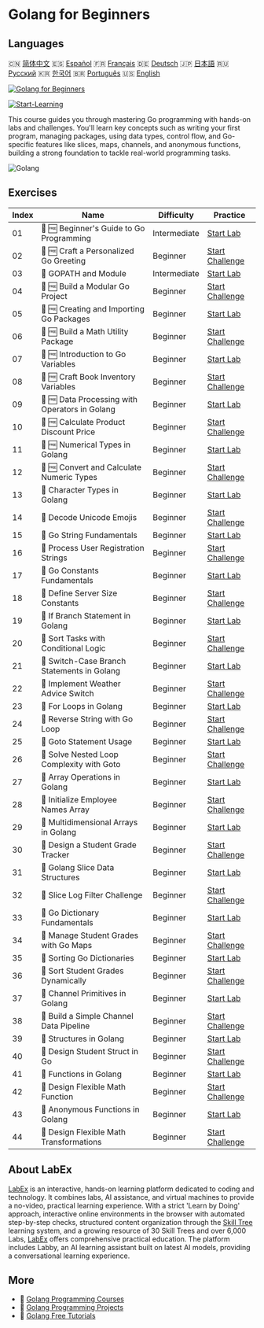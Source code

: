 # Golang for Beginners

## Languages

🇨🇳 [简体中文](README_zh.md) 🇪🇸 [Español](README_es.md) 🇫🇷 [Français](README_fr.md) 🇩🇪 [Deutsch](README_de.md) 🇯🇵 [日本語](README_ja.md) 🇷🇺 [Русский](README_ru.md) 🇰🇷 [한국어](README_ko.md) 🇧🇷 [Português](README_pt.md) 🇺🇸 [English](README.md) 

[![Golang for Beginners](https://cover-creator.labex.io/golang-for-beginners.png)](https://labex.io/courses/golang-for-beginners)

[![Start-Learning](https://img.shields.io/badge/Start-Learning-whitesmoke?style=for-the-badge)](https://labex.io/courses/golang-for-beginners)

This course guides you through mastering Go programming with hands-on labs and challenges. You'll learn key concepts such as writing your first program, managing packages, using data types, control flow, and Go-specific features like slices, maps, channels, and anonymous functions, building a strong foundation to tackle real-world programming tasks.

![Golang](https://img.shields.io/badge/Golang-whitesmoke?style=for-the-badge&logo=golang)


## Exercises

|   Index | Name                                           | Difficulty   | Practice                                                                                                                                         |
|---------|------------------------------------------------|--------------|--------------------------------------------------------------------------------------------------------------------------------------------------|
|      01 | 🧩 🆓 Beginner's Guide to Go Programming       | Intermediate | <a target='_blank' href='https://labex.io/labs/go-beginner-s-guide-to-go-programming-149062?course=golang-for-beginners'>Start Lab</a>           |
|      02 | 🎯 🆓 Craft a Personalized Go Greeting         | Beginner     | <a target='_blank' href='https://labex.io/labs/go-craft-a-personalized-go-greeting-435633?course=golang-for-beginners'>Start Challenge</a>       |
|      03 | 🧩  GOPATH and Module                          | Intermediate | <a target='_blank' href='https://labex.io/labs/go-gopath-and-module-149063?course=golang-for-beginners'>Start Lab</a>                            |
|      04 | 🎯 🆓 Build a Modular Go Project               | Beginner     | <a target='_blank' href='https://labex.io/labs/go-build-a-modular-go-project-435640?course=golang-for-beginners'>Start Challenge</a>             |
|      05 | 🧩 🆓 Creating and Importing Go Packages       | Beginner     | <a target='_blank' href='https://labex.io/labs/go-creating-and-importing-go-packages-149064?course=golang-for-beginners'>Start Lab</a>           |
|      06 | 🎯 🆓 Build a Math Utility Package             | Beginner     | <a target='_blank' href='https://labex.io/labs/go-build-a-math-utility-package-435676?course=golang-for-beginners'>Start Challenge</a>           |
|      07 | 🧩 🆓 Introduction to Go Variables             | Beginner     | <a target='_blank' href='https://labex.io/labs/go-introduction-to-go-variables-149065?course=golang-for-beginners'>Start Lab</a>                 |
|      08 | 🎯 🆓 Craft Book Inventory Variables           | Beginner     | <a target='_blank' href='https://labex.io/labs/go-craft-book-inventory-variables-435684?course=golang-for-beginners'>Start Challenge</a>         |
|      09 | 🧩 🆓 Data Processing with Operators in Golang | Beginner     | <a target='_blank' href='https://labex.io/labs/go-data-processing-with-operators-in-golang-149066?course=golang-for-beginners'>Start Lab</a>     |
|      10 | 🎯 🆓 Calculate Product Discount Price         | Beginner     | <a target='_blank' href='https://labex.io/labs/calculate-product-discount-price-435694?course=golang-for-beginners'>Start Challenge</a>          |
|      11 | 🧩 🆓 Numerical Types in Golang                | Beginner     | <a target='_blank' href='https://labex.io/labs/go-numerical-types-in-golang-149067?course=golang-for-beginners'>Start Lab</a>                    |
|      12 | 🎯 🆓 Convert and Calculate Numeric Types      | Beginner     | <a target='_blank' href='https://labex.io/labs/convert-and-calculate-numeric-types-435824?course=golang-for-beginners'>Start Challenge</a>       |
|      13 | 🧩  Character Types in Golang                  | Beginner     | <a target='_blank' href='https://labex.io/labs/go-character-types-in-golang-149068?course=golang-for-beginners'>Start Lab</a>                    |
|      14 | 🎯  Decode Unicode Emojis                      | Beginner     | <a target='_blank' href='https://labex.io/labs/go-decode-unicode-emojis-435852?course=golang-for-beginners'>Start Challenge</a>                  |
|      15 | 🧩  Go String Fundamentals                     | Beginner     | <a target='_blank' href='https://labex.io/labs/go-go-string-fundamentals-149069?course=golang-for-beginners'>Start Lab</a>                       |
|      16 | 🎯  Process User Registration Strings          | Beginner     | <a target='_blank' href='https://labex.io/labs/go-process-user-registration-strings-436083?course=golang-for-beginners'>Start Challenge</a>      |
|      17 | 🧩  Go Constants Fundamentals                  | Beginner     | <a target='_blank' href='https://labex.io/labs/go-go-constants-fundamentals-149070?course=golang-for-beginners'>Start Lab</a>                    |
|      18 | 🎯  Define Server Size Constants               | Beginner     | <a target='_blank' href='https://labex.io/labs/go-define-server-size-constants-436400?course=golang-for-beginners'>Start Challenge</a>           |
|      19 | 🧩  If Branch Statement in Golang              | Beginner     | <a target='_blank' href='https://labex.io/labs/go-if-branch-statement-in-golang-149071?course=golang-for-beginners'>Start Lab</a>                |
|      20 | 🎯  Sort Tasks with Conditional Logic          | Beginner     | <a target='_blank' href='https://labex.io/labs/go-sort-tasks-with-conditional-logic-436418?course=golang-for-beginners'>Start Challenge</a>      |
|      21 | 🧩  Switch-Case Branch Statements in Golang    | Beginner     | <a target='_blank' href='https://labex.io/labs/go-switch-case-branch-statements-in-golang-149072?course=golang-for-beginners'>Start Lab</a>      |
|      22 | 🎯  Implement Weather Advice Switch            | Beginner     | <a target='_blank' href='https://labex.io/labs/go-implement-weather-advice-switch-436449?course=golang-for-beginners'>Start Challenge</a>        |
|      23 | 🧩  For Loops in Golang                        | Beginner     | <a target='_blank' href='https://labex.io/labs/go-for-loops-in-golang-149073?course=golang-for-beginners'>Start Lab</a>                          |
|      24 | 🎯  Reverse String with Go Loop                | Beginner     | <a target='_blank' href='https://labex.io/labs/go-reverse-string-with-go-loop-436520?course=golang-for-beginners'>Start Challenge</a>            |
|      25 | 🧩  Goto Statement Usage                       | Beginner     | <a target='_blank' href='https://labex.io/labs/go-goto-statement-usage-149074?course=golang-for-beginners'>Start Lab</a>                         |
|      26 | 🎯  Solve Nested Loop Complexity with Goto     | Beginner     | <a target='_blank' href='https://labex.io/labs/go-solve-nested-loop-complexity-with-goto-436529?course=golang-for-beginners'>Start Challenge</a> |
|      27 | 🧩  Array Operations in Golang                 | Beginner     | <a target='_blank' href='https://labex.io/labs/go-array-operations-in-golang-149075?course=golang-for-beginners'>Start Lab</a>                   |
|      28 | 🎯  Initialize Employee Names Array            | Beginner     | <a target='_blank' href='https://labex.io/labs/go-initialize-employee-names-array-436643?course=golang-for-beginners'>Start Challenge</a>        |
|      29 | 🧩  Multidimensional Arrays in Golang          | Beginner     | <a target='_blank' href='https://labex.io/labs/go-multidimensional-arrays-in-golang-149076?course=golang-for-beginners'>Start Lab</a>            |
|      30 | 🎯  Design a Student Grade Tracker             | Beginner     | <a target='_blank' href='https://labex.io/labs/go-design-a-student-grade-tracker-436649?course=golang-for-beginners'>Start Challenge</a>         |
|      31 | 🧩  Golang Slice Data Structures               | Beginner     | <a target='_blank' href='https://labex.io/labs/go-golang-slice-data-structures-149077?course=golang-for-beginners'>Start Lab</a>                 |
|      32 | 🎯  Slice Log Filter Challenge                 | Beginner     | <a target='_blank' href='https://labex.io/labs/go-slice-log-filter-challenge-436686?course=golang-for-beginners'>Start Challenge</a>             |
|      33 | 🧩  Go Dictionary Fundamentals                 | Beginner     | <a target='_blank' href='https://labex.io/labs/go-go-dictionary-fundamentals-149080?course=golang-for-beginners'>Start Lab</a>                   |
|      34 | 🎯  Manage Student Grades with Go Maps         | Beginner     | <a target='_blank' href='https://labex.io/labs/go-manage-student-grades-with-go-maps-436735?course=golang-for-beginners'>Start Challenge</a>     |
|      35 | 🧩  Sorting Go Dictionaries                    | Beginner     | <a target='_blank' href='https://labex.io/labs/go-sorting-go-dictionaries-149095?course=golang-for-beginners'>Start Lab</a>                      |
|      36 | 🎯  Sort Student Grades Dynamically            | Beginner     | <a target='_blank' href='https://labex.io/labs/go-sort-student-grades-dynamically-437203?course=golang-for-beginners'>Start Challenge</a>        |
|      37 | 🧩  Channel Primitives in Golang               | Beginner     | <a target='_blank' href='https://labex.io/labs/go-channel-primitives-in-golang-149096?course=golang-for-beginners'>Start Lab</a>                 |
|      38 | 🎯  Build a Simple Channel Data Pipeline       | Beginner     | <a target='_blank' href='https://labex.io/labs/go-build-a-simple-channel-data-pipeline-437199?course=golang-for-beginners'>Start Challenge</a>   |
|      39 | 🧩  Structures in Golang                       | Beginner     | <a target='_blank' href='https://labex.io/labs/go-structures-in-golang-149097?course=golang-for-beginners'>Start Lab</a>                         |
|      40 | 🎯  Design Student Struct in Go                | Beginner     | <a target='_blank' href='https://labex.io/labs/go-design-student-struct-in-go-437202?course=golang-for-beginners'>Start Challenge</a>            |
|      41 | 🧩  Functions in Golang                        | Beginner     | <a target='_blank' href='https://labex.io/labs/go-functions-in-golang-149098?course=golang-for-beginners'>Start Lab</a>                          |
|      42 | 🎯  Design Flexible Math Function              | Beginner     | <a target='_blank' href='https://labex.io/labs/go-design-flexible-math-function-437200?course=golang-for-beginners'>Start Challenge</a>          |
|      43 | 🧩  Anonymous Functions in Golang              | Beginner     | <a target='_blank' href='https://labex.io/labs/go-anonymous-functions-in-golang-149099?course=golang-for-beginners'>Start Lab</a>                |
|      44 | 🎯  Design Flexible Math Transformations       | Beginner     | <a target='_blank' href='https://labex.io/labs/go-design-flexible-math-transformations-437201?course=golang-for-beginners'>Start Challenge</a>   |

## About LabEx

[LabEx](https://labex.io) is an interactive, hands-on learning platform dedicated to coding and technology. It combines labs, AI assistance, and virtual machines to provide a no-video, practical learning experience. With a strict 'Learn by Doing' approach, interactive online environments in the browser with automated step-by-step checks, structured content organization through the [Skill Tree](https://labex.io/learn) learning system, and a growing resource of 30 Skill Trees and over 6,000 Labs, [LabEx](https://labex.io) offers comprehensive practical education. The platform includes Labby, an AI learning assistant built on latest AI models, providing a conversational learning experience.

## More

- 🔗 [Golang Programming Courses](https://github.com/labex-labs/awesome-programming-courses)
- 🔗 [Golang Programming Projects](https://github.com/labex-labs/awesome-programming-projects)
- 🔗 [Golang Free Tutorials](https://github.com/labex-labs/go-free-tutorials)

